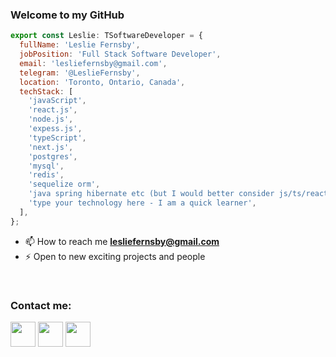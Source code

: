 ### Welcome to my GitHub

```javascript
export const Leslie: TSoftwareDeveloper = {
  fullName: 'Leslie Fernsby',
  jobPosition: 'Full Stack Software Developer',
  email: 'lesliefernsby@gmail.com',
  telegram: '@LeslieFernsby',
  location: 'Toronto, Ontario, Canada',
  techStack: [
    'javaScript',
    'react.js',
    'node.js',
    'expess.js',
    'typeScript',
    'next.js',
    'postgres',
    'mysql',
    'redis',
    'sequelize orm',
    'java spring hibernate etc (but I would better consider js/ts/react jobs)',
    'type your technology here - I am a quick learner',
  ],
};
```

- 📫 How to reach me **lesliefernsby@gmail.com**
- ⚡ Open to new exciting projects and people

<br>
<h3>Contact me:</h3>
<p align="left">
<a href="https://www.linkedin.com/in/lesliefernsby/"><img height="40" width="40" src="https://user-images.githubusercontent.com/96200348/178166758-69d08e48-e2bd-4500-8910-ba8b3cf6ea96.png" /></a>
<a href="https://m.me/LeslieFernsby"><img height="40" width="40" src="https://user-images.githubusercontent.com/96200348/178166762-6899ae27-c576-47ed-8df6-07894fcd30e1.png" /></a>
<a href="https://t.me/LeslieFernsby"><img height="40" width="40" src="https://user-images.githubusercontent.com/96200348/178166766-df2842ff-e995-489e-abac-91cff8f8cf52.png" /></a>
</p>
